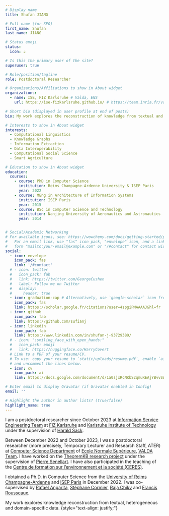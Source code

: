 ```yaml
---
# Display name
title: Shufan JIANG

# Full name (for SEO)
first_name: Shufan
last_name: JIANG

# Status emoji
status:
  icon: ☕️

# Is this the primary user of the site?
superuser: true

# Role/position/tagline
role: Postdoctoral Researcher

# Organizations/Affiliations to show in About widget
organizations:
  - name: ISE, FIZ Karlsruhe # Valda, ENS
    url: https://ise-fizkarlsruhe.github.io/ # https://team.inria.fr/valda/

# Short bio (displayed in user profile at end of posts)
bio: My work explores the reconstruction of knowledge from textual and heterogeneous data.

# Interests to show in About widget
interests:
  - Computational Linguistics
  - Knowledge Graphs
  - Information Extraction
  - Data Interoperability
  - Computational Social Science
  - Smart Agriculture

# Education to show in About widget
education:
  courses:
    - course: PhD in Computer Science
      institution: Reims Champagne-Ardenne University & ISEP Paris
      year: 2022
    - course: MEng in Architecture of Information Systems
      institution: ISEP Paris
      year: 2015
    - course: BSc in Computer Science and Technology
      institution: Nanjing University of Aeronautics and Astronautics
      year: 2014


# Social/Academic Networking
# For available icons, see: https://wowchemy.com/docs/getting-started/page-builder/#icons
#   For an email link, use "fas" icon pack, "envelope" icon, and a link in the
#   form "mailto:your-email@example.com" or "/#contact" for contact widget.
social:
  - icon: envelope
    icon_pack: fas
    link: '/#contact'
  # - icon: twitter
  #   icon_pack: fab
  #   link: https://twitter.com/GeorgeCushen
  #   label: Follow me on Twitter
  #   display:
  #     header: true
  - icon: graduation-cap # Alternatively, use `google-scholar` icon from `ai` icon pack
    icon_pack: fas
    link: https://scholar.google.fr/citations?user=4spgiPMAAAAJ&hl=fr
  - icon: github
    icon_pack: fab
    link: https://github.com/sufianj
  - icon: linkedin
    icon_pack: fab
    link: https://www.linkedin.com/in/shufan-j-93729389/
  # - icon: ":smiling_face_with_open_hands:"
  #   icon_pack: emoji
  #   link: https://huggingface.co/HarryCovert
  # Link to a PDF of your resume/CV.
  # To use: copy your resume to `static/uploads/resume.pdf`, enable `ai` icons in `params.yaml`,
  # and uncomment the lines below.
  - icon: cv
    icon_pack: ai
    link: https://docs.google.com/document/d/1a0sjxRcNKbS2qmuREAjYBvvSW68udsc_GbwII0JNNXE/export?format=pdf

# Enter email to display Gravatar (if Gravatar enabled in Config)
email: ''

# Highlight the author in author lists? (true/false)
highlight_name: true
---
```

I am a postdoctoral researcher since October 2023 at <a href="https://ise-fizkarlsruhe.github.io/" target="_blank">Information Service Engineering Team</a> at <a href="https://www.fiz-karlsruhe.de/en" target="_blank">FIZ Karlsruhe</a> and <a href="https://www.kit.edu/english/" target="_blank">Karlsruhe Institute of Technology</a> under the supervision of <a href="https://www.fiz-karlsruhe.de/en/forschung/lebenslauf-prof-dr-harald-sack" target="_blank">Harald Sack</a>.

Between December 2022 and October 2023, I was a postdoctoral researcher (more precisely, Temporary Lecturer and Research Staff, ATER) at <a href="https://www.di.ens.fr/" target="_blank">Computer Science Department</a> of <a href="https://www.ens.psl.eu/" target="_blank">Ecole Normale Supérieure</a>, <a href="https://team.inria.fr/valda/" target="_blank">VALDA Team</a>. I have worked on the <a href="https://github.com/PierreSenellart/theoremkb"  target="_blank">TheoremKB research project</a> under the supervision of <a href="https://pierre.senellart.com" target="_blank">Pierre Senellart</a>. I have also participated in the teaching of the <a href="https://ceres.ens.psl.eu" target="_blank">Centre de formation sur l’environnement et la société (CERES)</a>.

I obtained a Ph.D. in Computer Science from the <a href="https://www.univ-reims.eu/" target="_blank">University of Reims Champagne-Ardenne</a> and <a href="https://en.isep.fr/" target="_blank">ISEP Paris</a> in December 2022. I was co-supervised by <a href="https://rafaelangarita.github.io" target="_blank"> Rafael Angarita</a>, <a href="https://crestic.univ-reims.fr/fr/stephane.cormier" target="_blank">Stéphane Cormier</a>, <a href="https://www.linkedin.com/in/rchiky/" target="_blank">Raja Chiky</a> and <a href="http://www.francisrousseaux.fr/" target="_blank">Francis Rousseaux</a>. 

My work explores knowledge reconstruction from textual, heterogeneous and domain-specific data.
{style="text-align: justify;"}

